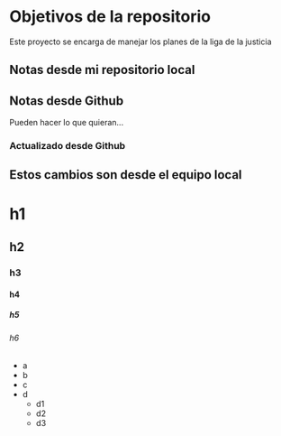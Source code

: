 # Objetivos de la repositorio

Este proyecto se encarga de manejar los planes de la liga de la justicia


## Notas desde mi repositorio local
## Notas desde Github
Pueden hacer lo que quieran...

### Actualizado desde Github

## Estos cambios son desde el equipo local

# h1
## h2
### h3
#### h4
##### h5
###### h6

* a
* b
* c
* d
  * d1
  * d2
  * d3   
